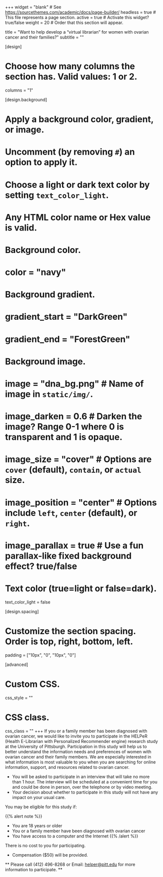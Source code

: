 +++
widget = "blank"  # See https://sourcethemes.com/academic/docs/page-builder/
headless = true  # This file represents a page section.
active = true  # Activate this widget? true/false
weight = 20  # Order that this section will appear.

title = "Want to help develop a “virtual librarian” for women with ovarian cancer and their families?"
subtitle = ""

[design]
  # Choose how many columns the section has. Valid values: 1 or 2.
  columns = "1"

[design.background]
  # Apply a background color, gradient, or image.
  #   Uncomment (by removing `#`) an option to apply it.
  #   Choose a light or dark text color by setting `text_color_light`.
  #   Any HTML color name or Hex value is valid.

  # Background color.
  # color = "navy"
  
  # Background gradient.
#  gradient_start = "DarkGreen"
#  gradient_end = "ForestGreen"
  
  # Background image.
#  image = "dna_bg.png"  # Name of image in `static/img/`.
#  image_darken = 0.6  # Darken the image? Range 0-1 where 0 is transparent and 1 is opaque.
#  image_size = "cover"  #  Options are `cover` (default), `contain`, or `actual` size.
  # image_position = "center"  # Options include `left`, `center` (default), or `right`.
  # image_parallax = true  # Use a fun parallax-like fixed background effect? true/false
  
  # Text color (true=light or false=dark).
  text_color_light = false

[design.spacing]
  # Customize the section spacing. Order is top, right, bottom, left.
  padding = ["10px", "0", "10px", "0"]

[advanced]
 # Custom CSS. 
 css_style = ""
 
 # CSS class.
 css_class = ""
+++
If you or a family member has been diagnosed with ovarian cancer, we would like to invite you to participate in the HELPeR (Health E-Librarian with Personalized Recommender engine) research study at the University of Pittsburgh. Participation in this study will help us to better understand the information needs and preferences of women with ovarian cancer and their family members. We are especially interested in what information is most valuable to you when you are searching for online information, support, and resources related to ovarian cancer. 

* You will be asked to participate in an interview that will take no more than 1 hour. The interview will be scheduled at a convenient time for you and could be done in person, over the telephone or by video meeting.
* Your decision about whether to participate in this study will not have any impact on your usual care. 

You may be eligible for this study if:

{{% alert note %}}
* You are 18 years or older
* You or a family member have been diagnosed with ovarian cancer 
* You have access to a computer and the Internet
{{% /alert %}}

There is no cost to you for participating.
* Compensation ($50) will be provided.

** Please call (412) 496-8268 or Email: helper@pitt.edu for more information to participate. **